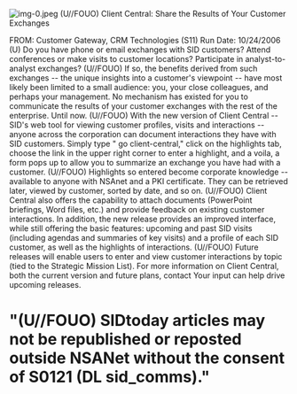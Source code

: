![img-0.jpeg](img-0.jpeg)
(U//FOUO) Client Central: Share the Results of Your Customer Exchanges

FROM:
Customer Gateway, CRM Technologies (S11)
Run Date: 10/24/2006
(U) Do you have phone or email exchanges with SID customers? Attend conferences or make visits to customer locations? Participate in analyst-to-analyst exchanges?
(U//FOUO) If so, the benefits derived from such exchanges -- the unique insights into a customer's viewpoint -- have most likely been limited to a small audience: you, your close colleagues, and perhaps your management. No mechanism has existed for you to communicate the results of your customer exchanges with the rest of the enterprise. Until now.
(U//FOUO) With the new version of Client Central -- SID's web tool for viewing customer profiles, visits and interactions -- anyone across the corporation can document interactions they have with SID customers. Simply type " go client-central," click on the highlights tab, choose the link in the upper right corner to enter a highlight, and a voila, a form pops up to allow you to summarize an exchange you have had with a customer.
(U//FOUO) Highlights so entered become corporate knowledge -- available to anyone with NSAnet and a PKI certificate. They can be retrieved later, viewed by customer, sorted by date, and so on.
(U//FOUO) Client Central also offers the capability to attach documents (PowerPoint briefings, Word files, etc.) and provide feedback on existing customer interactions. In addition, the new release provides an improved interface, while still offering the basic features: upcoming and past SID visits (including agendas and summaries of key visits) and a profile of each SID customer, as well as the highlights of interactions.
(U//FOUO) Future releases will enable users to enter and view customer interactions by topic (tied to the Strategic Mission List). For more information on Client Central, both the current version and future plans, contact Your input can help drive upcoming releases.

# "(U//FOUO) SIDtoday articles may not be republished or reposted outside NSANet without the consent of S0121 (DL sid_comms)."
